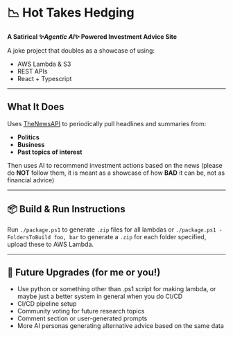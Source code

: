 # 📉 Hot Takes Hedging

**A Satirical ✨*Agentic AI*✨ Powered Investment Advice Site**

A joke project that doubles as a showcase of using:

* AWS Lambda & S3
* REST APIs
* React + Typescript

---

## What It Does

Uses [TheNewsAPI](https://www.thenewsapi.com/) to periodically pull headlines and summaries from:

* **Politics**
* **Business**
* **Past topics of interest**

Then uses AI to recommend investment actions based on the news (please do **NOT** follow them, it is meant as a showcase of how **BAD** it can be, not as financial advice)

---

## 📦 Build & Run Instructions

Run `./package.ps1` to generate `.zip` files for all lambdas or `./package.ps1 -FoldersToBuild foo, bar` to generate a `.zip` for each folder specified, upload these to AWS Lambda.

---

## 🚧 Future Upgrades (for me or you!)
*  Use python or something other than .ps1 script for making lambda, or maybe just a better system in general when you do CI/CD
*  CI/CD pipeline setup
*  Community voting for future research topics
*  Comment section or user-generated prompts
*  More AI personas generating alternative advice based on the same data
